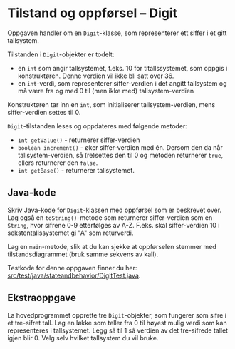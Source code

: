 # Tilstand og oppførsel – Digit

Oppgaven handler om en `Digit`-klasse, som representerer ett siffer i et gitt tallsystem.

Tilstanden i `Digit`-objekter er todelt:

- en `int` som angir tallsystemet, f.eks. 10 for titallssystemet, som oppgis i konstruktøren. Denne verdien vil ikke bli satt over 36.
- en `int`-verdi, som representerer siffer-verdien i det angitt tallsystem og må være fra og med 0 til (men ikke med) tallsystem-verdien

Konstruktøren tar inn en `int`, som initialiserer tallsystem-verdien, mens siffer-verdien settes til 0.

`Digit`-tilstanden leses og oppdateres med følgende metoder:

- `int getValue()` - returnerer siffer-verdien
- `boolean increment()` - øker siffer-verdien med én. Dersom den da når tallsystem-verdien, så (re)settes den til 0 og metoden returnerer `true`, ellers returnerer den `false`.
- `int getBase()` - returnerer tallsystemet.

## Java-kode

Skriv Java-kode for `Digit`-klassen med oppførsel som er beskrevet over. Lag også en `toString()`-metode som returnerer siffer-verdien som en `String`, hvor sifrene 0-9 etterfølges av A-Z. F.eks. skal siffer-verdien 10 i sekstentallssystemet gi "A" som returverdi.

Lag en `main`-metode, slik at du kan sjekke at oppførselen stemmer med tilstandsdiagrammet (bruk samme sekvens av kall).

Testkode for denne oppgaven finner du her: [src/test/java/stateandbehavior/DigitTest.java](../../src/test/java/stateandbehavior/DigitTest.java).

## Ekstraoppgave

La hovedprogrammet opprette tre `Digit`-objekter, som fungerer som sifre i et tre-sifret tall. Lag en løkke som teller fra 0 til høyest mulig verdi som kan representeres i tallsystemet. Legg så til 1 så verdien av det tre-sifrede tallet igjen blir 0. Velg selv hvilket tallsystem du vil bruke.
